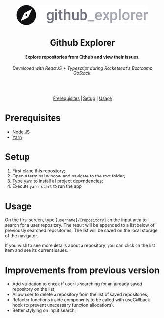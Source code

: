 <h1 align="center">
  <img  src="src/assets/logo.svg"/>
  <br>
  <br>
  Github Explorer
</h1>

<h4 align="center">
  Explore repositories from Github and view their issues. 
</h4>

<h6 align="center">
  Developed with ReactJS + Typescript during Rocketseat's Bootcamp GoStack.
</h6>

<br/>

<p align="center">
  <a href="#prerequisites">Prerequisites</a> |
  <a href="#setup">Setup</a> |
  <a href="#usage">Usage</a>
</p>

# Prerequisites

* [Node.JS](https://nodejs.org/)
* [Yarn](https://classic.yarnpkg.com/)

# Setup

1. First clone this repository;
2. Open a terminal window and navigate to the root folder;
3. Type `yarn` to install all project dependencies;
4. Execute `yarn start` to run the app.

# Usage

On the first screen, type `[username]/[repository]` on the input area to search for a user repository. The result will be appended to a list below of previously searched repositories. The list will be saved on the local storage of the navigator.

If you wish to see more details about a repository, you can click on the list item and see its current issues.

# Improvements from previous version

- Add validation to check if user is searching for an already saved repository on the list;
- Allow user to delete a repository from the list of saved repositories;
- Refactor functions inside components to be called with useCallback hook (to prevent unecessary function allocations).
- Better stylying on input search;
